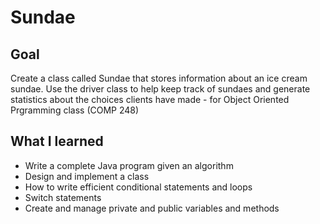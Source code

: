 # Sundae
## Goal

Create a class called Sundae that stores information about an ice cream sundae. Use the driver class to help keep track of sundaes and generate statistics about the choices clients have made - for Object Oriented Prgramming class (COMP 248) 

## What I learned
- Write a complete Java program given an algorithm
- Design and implement a class
- How to write efficient conditional statements and loops
- Switch statements
- Create and manage private and public variables and methods
